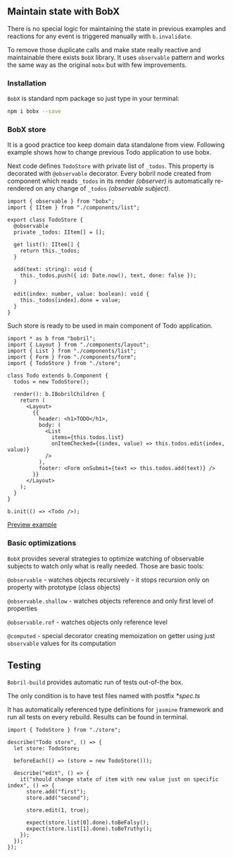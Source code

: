 ## Maintain state with BobX

There is no special logic for maintaining the state in previous examples and reactions for any event is triggered manually with `b.invalidate`.

To remove those duplicate calls and make state really reactive and maintainable there exists `BobX` library. It uses `observable` pattern and works the same way as the original `mobx` but with few improvements.

### Installation

`BobX` is standard npm package so just type in your terminal:

```bash
npm i bobx --save
```

### BobX store

It is a good practice too keep domain data standalone from view. Following example shows how to change previous Todo application to use bobx.

Next code defines `TodoStore` with private list of `_todos`. This property is decorated with `@observable` decorator. Every bobril node created from component which reads `_todos` in its render _(observer)_ is automatically re-rendered on any change of `_todos` _(observable subject)_.

<!-- # from-file: ../../examples/todo-advanced-bobx/store.ts -->

```tsx
import { observable } from "bobx";
import { IItem } from "./components/list";

export class TodoStore {
  @observable
  private _todos: IItem[] = [];

  get list(): IItem[] {
    return this._todos;
  }

  add(text: string): void {
    this._todos.push({ id: Date.now(), text, done: false });
  }

  edit(index: number, value: boolean): void {
    this._todos[index].done = value;
  }
}

```

Such store is ready to be used in main component of Todo application.

 <!-- # from-file: ../../examples/todo-advanced-bobx/index.tsx -->

```tsx
import * as b from "bobril";
import { Layout } from "./components/layout";
import { List } from "./components/list";
import { Form } from "./components/form";
import { TodoStore } from "./store";

class Todo extends b.Component {
  todos = new TodoStore();

  render(): b.IBobrilChildren {
    return (
      <Layout>
        {{
          header: <h1>TODO</h1>,
          body: (
            <List
              items={this.todos.list}
              onItemChecked={(index, value) => this.todos.edit(index, value)}
            />
          ),
          footer: <Form onSubmit={text => this.todos.add(text)} />
        }}
      </Layout>
    );
  }
}

b.init(() => <Todo />);

```

[Preview example](../../examples/todo-advanced-bobx/dist/index.html)

### Basic optimizations

`BobX` provides several strategies to optimize watching of observable subjects to watch only what is really needed. Those are basic tools:

`@observable` - watches objects recursively - it stops recursion only on property with prototype (class objects)

`@observable.shallow` - watches objects reference and only first level of properties

`@observable.ref` - watches objects only reference level

`@computed` - special decorator creating memoization on getter using just `observable` values for its computation

## Testing

`Bobril-build` provides automatic run of tests out-of-the box.

The only condition is to have test files named with postfix _\*spec.ts_

It has automatically referenced type definitions for `jasmine` framework and run all tests on every rebuild. Results can be found in terminal.

 <!-- # from-file: ../../examples/todo-advanced-bobx/store.spec.ts -->

```tsx
import { TodoStore } from "./store";

describe("Todo store", () => {
  let store: TodoStore;

  beforeEach(() => (store = new TodoStore()));

  describe("edit", () => {
    it("should change state of item with new value just on specific index", () => {
      store.add("first");
      store.add("second");

      store.edit(1, true);

      expect(store.list[0].done).toBeFalsy();
      expect(store.list[1].done).toBeTruthy();
    });
  });
});

```
